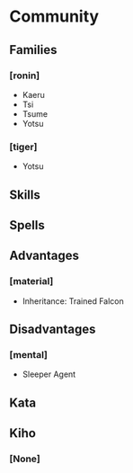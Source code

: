 
Community
=========

Families
--------

### [ronin]
* Kaeru
* Tsi
* Tsume
* Yotsu

### [tiger]
* Yotsu

Skills
------

Spells
------

Advantages
----------

### [material]
* Inheritance: Trained Falcon

Disadvantages
-------------

### [mental]
* Sleeper Agent

Kata
----

Kiho
----

### [None]
